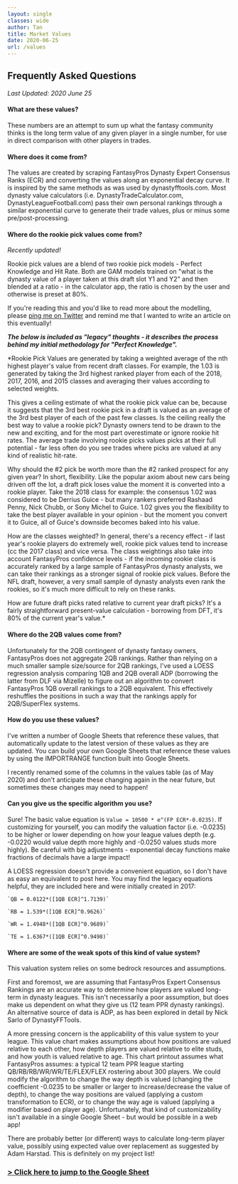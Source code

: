 ```yaml
---
layout: single
classes: wide
author: Tan
title: Market Values
date: 2020-06-25
url: /values
---
```


## Frequently Asked Questions
*Last Updated: 2020 June 25*

#### What are these values?
These numbers are an attempt to sum up what the fantasy community thinks is the long term value of any given player in a single number, for use in direct comparison with other players in trades.

#### Where does it come from?
The values are created by scraping FantasyPros Dynasty Expert Consensus Ranks (ECR) and converting the values along an exponential decay curve. It is inspired by the same methods as was used by dynastyfftools.com. Most dynasty value calculators (i.e. DynastyTradeCalculator.com, DynastyLeagueFootball.com) pass their own personal rankings through a similar exponential curve to generate their trade values, plus or minus some pre/post-processing.

#### Where do the rookie pick values come from?
*Recently updated!*

Rookie pick values are a blend of two rookie pick models - Perfect Knowledge and Hit Rate. Both are GAM models trained on "what is the dynasty value of a player taken at this draft slot Y1 and Y2" and then blended at a ratio - in the calculator app, the ratio is chosen by the user and otherwise is preset at 80%.

If you're reading this and you'd like to read more about the modelling, please [ping me on Twitter](https://twitter.com/_TanHo) and remind me that I wanted to write an article on this eventually!  


***The below is included as "legacy" thoughts - it describes the process behind my initial methodology for "Perfect Knowledge".***

*Rookie Pick Values are generated by taking a weighted average of the nth highest player's value from recent draft classes. For example, the 1.03 is generated by taking the 3rd highest ranked player from each of the 2018, 2017, 2016, and 2015 classes and averaging their values according to selected weights.

This gives a ceiling estimate of what the rookie pick value can be, because it suggests that the 3rd best rookie pick in a draft is valued as an average of the 3rd best player of each of the past few classes. Is the ceiling really the best way to value a rookie pick? Dynasty owners tend to be drawn to the new and exciting, and for the most part overestimate or ignore rookie hit rates. The average trade involving rookie picks values picks at their full potential - far less often do you see trades where picks are valued at any kind of realistic hit-rate.

Why should the #2 pick be worth more than the #2 ranked prospect for any given year? In short, flexibility. Like the popular axiom about new cars being driven off the lot, a draft pick loses value the moment it is converted into a rookie player. Take the 2018 class for example: the consensus 1.02 was considered to be Derrius Guice - but many rankers preferred Rashaad Penny, Nick Chubb, or Sony Michel to Guice. 1.02 gives you the flexibility to take the best player available in your opinion - but the moment you convert it to Guice, all of Guice's downside becomes baked into his value.

How are the classes weighted? In general, there's a recency effect - if last year's rookie players do extremely well, rookie pick values tend to increase (cc the 2017 class) and vice versa. The class weightings also take into account FantasyPros confidence levels - if the incoming rookie class is accurately ranked by a large sample of FantasyPros dynasty analysts, we can take their rankings as a stronger signal of rookie pick values. Before the NFL draft, however, a very small sample of dynasty analysts even rank the rookies, so it's much more difficult to rely on these ranks.

How are future draft picks rated relative to current year draft picks? It's a fairly straightforward present-value calculation - borrowing from DFT, it's 80% of the current year's value.*

#### Where do the 2QB values come from?

Unfortunately for the 2QB contingent of dynasty fantasy owners, FantasyPros does not aggregate 2QB rankings. Rather than relying on a much smaller sample size/source for 2QB rankings, I've used a LOESS regression analysis comparing 1QB and 2QB overall ADP (borrowing the latter from DLF via Mizelle) to figure out an algorithm to convert FantasyPros 1QB overall rankings to a 2QB equivalent. This effectively reshuffles the positions in such a way that the rankings apply for 2QB/SuperFlex systems.

#### How do you use these values?
I've written a number of Google Sheets that reference these values, that automatically update to the latest version of these values as they are updated. You can build your own Google Sheets that reference these values by using the IMPORTRANGE function built into Google Sheets.  

I recently renamed some of the columns in the values table (as of May 2020) and don't anticipate these changing again in the near future, but sometimes these changes may need to happen!

#### Can you give us the specific algorithm you use?

Sure! The basic value equation is `Value = 10500 * e^(FP ECR*-0.0235)`. If customizing for yourself, you can modify the valuation factor (i.e. -0.0235) to be higher or lower depending on how your league values depth (e.g. -0.0220 would value depth more highly and -0.0250 values studs more highly). Be careful with big adjustments - exponential decay functions make fractions of decimals have a large impact!

A LOESS regression doesn't provide a convenient equation, so I don't have as easy an equivalent to post here. You may find the legacy equations helpful, they are included here and were initially created in 2017:

	`QB = 0.0122*([1QB ECR]^1.7139)`

	`RB = 1.539*([1QB ECR]^0.9626)`

	`WR = 1.4948*([1QB ECR]^0.9689)`

	`TE = 1.6367*([1QB ECR]^0.9498)`


#### Where are some of the weak spots of this kind of value system?
This valuation system relies on some bedrock resources and assumptions.

First and foremost, we are assuming that FantasyPros Expert Consensus Rankings are an accurate way to determine how players are valued long-term in dynasty leagues. This isn't necessarily a poor assumption, but does make us dependent on what they give us (12 team PPR dynasty rankings). An alternative source of data is ADP, as has been explored in detail by Nick Sarlo of DynastyFFTools.

A more pressing concern is the applicability of this value system to your league. This value chart makes assumptions about how positions are valued relative to each other, how depth players are valued relative to elite studs, and how youth is valued relative to age. This chart printout assumes what FantasyPros assumes: a typical 12 team PPR league starting QB/RB/RB/WR/WR/TE/FLEX/FLEX rostering about 300 players. We could modify the algorithm to change the way depth is valued (changing the coefficient -0.0235 to be smaller or larger to increase/decrease the value of depth), to change the way positions are valued (applying a custom transformation to ECR), or to change the way age is valued (applying a modifier based on player age). Unfortunately, that kind of customizability isn't available in a single Google Sheet - but would be possible in a web app!

There are probably better (or different) ways to calculate long-term player value, possibly using expected value over replacement as suggested by Adam Harstad. This is definitely on my project list!

### [> Click here to jump to the Google Sheet](https://docs.google.com/spreadsheets/d/19YvN6ac_2VEsdumylgsBd4hi_YTmeBUIi6s0hmSV3RA/)
